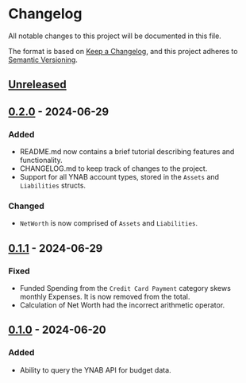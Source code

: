 # Changelog

All notable changes to this project will be documented in this file.

The format is based on [Keep a Changelog](https://keepachangelog.com/en/1.1.0/),
and this project adheres to [Semantic Versioning](https://semver.org/spec/v2.0.0.html).

## [Unreleased]

## [0.2.0] - 2024-06-29

### Added

- README.md now contains a brief tutorial describing features and functionality.
- CHANGELOG.md to keep track of changes to the project.
- Support for all YNAB account types, stored in the `Assets` and `Liabilities` structs.

### Changed

- `NetWorth` is now comprised of `Assets` and `Liabilities`.

## [0.1.1] - 2024-06-29

### Fixed

- Funded Spending from the `Credit Card Payment` category skews monthly Expenses. It is now removed from the total.
- Calculation of Net Worth had the incorrect arithmetic operator.

## [0.1.0] - 2024-06-20

### Added

- Ability to query the YNAB API for budget data.

[unreleased]: https://github.com/cassamajor/budget/compare/v0.2.0...HEAD
[0.2.0]: https://github.com/cassamajor/budget/compare/v0.1.1...v0.2.0
[0.1.1]: https://github.com/cassamajor/budget/compare/v0.1.0...v0.1.1
[0.1.0]: https://github.com/cassamajor/budget/releases/tag/v0.1.0